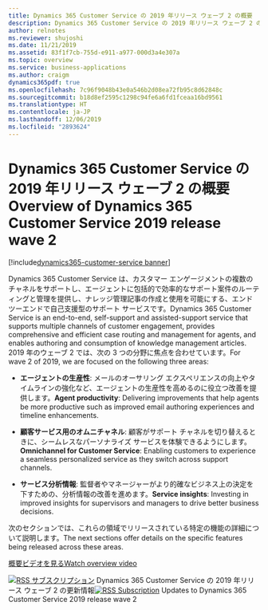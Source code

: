 ```yaml
---
title: Dynamics 365 Customer Service の 2019 年リリース ウェーブ 2 の概要
description: Dynamics 365 Customer Service の 2019 年リリース ウェーブ 2 の概要
author: relnotes
ms.reviewer: shujoshi
ms.date: 11/21/2019
ms.assetid: 83f1f7cb-755d-e911-a977-000d3a4e307a
ms.topic: overview
ms.service: business-applications
ms.author: craigm
dynamics365pdf: true
ms.openlocfilehash: 7c96f9048b43e0a546b2d08ea72fb95c8d62848c
ms.sourcegitcommit: b18d8ef2595c1298c94fe6a6fd1fceaa16bd9561
ms.translationtype: HT
ms.contentlocale: ja-JP
ms.lasthandoff: 12/06/2019
ms.locfileid: "2893624"
---
```

# <a name="overview-of-dynamics-365-customer-service-2019-release-wave-2"></a><span data-ttu-id="b97f0-103">Dynamics 365 Customer Service の 2019 年リリース ウェーブ 2 の概要</span><span class="sxs-lookup"><span data-stu-id="b97f0-103">Overview of Dynamics 365 Customer Service 2019 release wave 2</span></span>
[!include[dynamics365-customer-service banner](../includes/dynamics365-customer-service.md)]

<!--overview start-->
<span data-ttu-id="b97f0-104">Dynamics 365 Customer Service は、カスタマー エンゲージメントの複数のチャネルをサポートし、エージェントに包括的で効率的なサポート案件のルーティングと管理を提供し、ナレッジ管理記事の作成と使用を可能にする、エンドツーエンドで自己支援型のサポート サービスです。</span><span class="sxs-lookup"><span data-stu-id="b97f0-104">Dynamics 365 Customer Service is an end-to-end, self-support and assisted-support service that supports multiple channels of customer engagement, provides comprehensive and efficient case routing and management for agents, and enables authoring and consumption of knowledge management articles.</span></span> <span data-ttu-id="b97f0-105">2019 年のウェーブ 2 では、次の 3 つの分野に焦点を合わせています。</span><span class="sxs-lookup"><span data-stu-id="b97f0-105">For wave 2 of 2019, we are focused on the following three areas:</span></span>

- <span data-ttu-id="b97f0-106">**エージェントの生産性**: メールのオーサリング エクスペリエンスの向上やタイムラインの強化など、エージェントの生産性を高めるのに役立つ改善を提供します。</span><span class="sxs-lookup"><span data-stu-id="b97f0-106">**Agent productivity**: Delivering improvements that help agents be more productive such as improved email authoring experiences and timeline enhancements.</span></span>

- <span data-ttu-id="b97f0-107">**顧客サービス用のオムニチャネル**: 顧客がサポート チャネルを切り替えるときに、シームレスなパーソナライズ サービスを体験できるようにします。</span><span class="sxs-lookup"><span data-stu-id="b97f0-107">**Omnichannel for Customer Service**: Enabling customers to experience a seamless personalized service as they switch across support channels.</span></span>

- <span data-ttu-id="b97f0-108">**サービス分析情報**: 監督者やマネージャーがより的確なビジネス上の決定を下すための、分析情報の改善を進めます。</span><span class="sxs-lookup"><span data-stu-id="b97f0-108">**Service insights**: Investing in improved insights for supervisors and managers to drive better business decisions.</span></span>

<span data-ttu-id="b97f0-109">次のセクションでは、これらの領域でリリースされている特定の機能の詳細について説明します。</span><span class="sxs-lookup"><span data-stu-id="b97f0-109">The next sections offer details on the specific features being released across these areas.</span></span>

[<span data-ttu-id="b97f0-110">概要ビデオを見る</span><span class="sxs-lookup"><span data-stu-id="b97f0-110">Watch overview video</span></span>](https://aka.ms/ROGCS19RW2ROV)


<span data-ttu-id="b97f0-111">[![RSS サブスクリプション](/dynamics365-release-plan/media/feed-icon.png "RSS サブスクリプション")](https://docs.microsoft.com/api/search/rss?locale=en-us&$filter=scopes%2Fany(t%3A%20t%20eq%20%27dynamics365-customer-service-192%27)) Dynamics 365 Customer Service の 2019 年リリース ウェーブ 2 の更新情報</span><span class="sxs-lookup"><span data-stu-id="b97f0-111">[![RSS Subscription](/dynamics365-release-plan/media/feed-icon.png "RSS Subscription")](https://docs.microsoft.com/api/search/rss?locale=en-us&$filter=scopes%2Fany(t%3A%20t%20eq%20%27dynamics365-customer-service-192%27)) Updates to Dynamics 365 Customer Service 2019 release wave 2</span></span>
<!--overview end-->